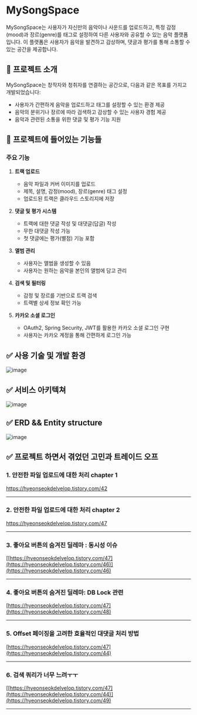 # MySongSpace

MySongSpace는 사용자가 자신만의 음악이나 사운드를 업로드하고, 
특정 감정(mood)과 장르(genre)를 태그로 설정하여 다른 사용자와 공유할 수 있는 음악 플랫폼입니다. 
이 플랫폼은 사용자가 음악을 발견하고 감상하며, 댓글과 평가를 통해 소통할 수 있는 공간을 제공합니다.

## 📝 프로젝트 소개

MySongSpace는 창작자와 청취자를 연결하는 공간으로, 다음과 같은 목표를 가지고 개발되었습니다:
- 사용자가 간편하게 음악을 업로드하고 태그를 설정할 수 있는 환경 제공
- 음악의 분위기나 장르에 따라 검색하고 감상할 수 있는 사용자 경험 제공
- 음악과 관련된 소통을 위한 댓글 및 평가 기능 지원

## 📌 프로젝트에 들어있는 기능들

### 주요 기능
1. **트랙 업로드**
   - 음악 파일과 커버 이미지를 업로드
   - 제목, 설명, 감정(mood), 장르(genre) 태그 설정
   - 업로드된 트랙은 클라우드 스토리지에 저장

2. **댓글 및 평가 시스템**
   - 트랙에 대한 댓글 작성 및 대댓글(답글) 작성
   - 무한 대댓글 작성 가능
   - 첫 댓글에는 평가(별점) 기능 포함

3. **앨범 관리**
   - 사용자는 앨범을 생성할 수 있음
   - 사용자는 원하는 음악을 본인의 앨범에 담고 관리

4. **검색 및 필터링**
   - 감정 및 장르를 기반으로 트랙 검색
   - 트랙별 상세 정보 확인 가능

6. **카카오 소셜 로그인**
   - OAuth2, Spring Security, JWT를 활용한 카카오 소셜 로그인 구현
   - 사용자는 카카오 계정을 통해 간편하게 로그인 가능
  
##   ✅ 사용 기술 및 개발 환경

![image](https://github.com/user-attachments/assets/86b2bc5e-5c85-49d5-983d-52cf877494e7)



##   ✅ 서비스 아키텍쳐

![image](https://github.com/user-attachments/assets/716c3cff-e531-45df-af38-d4e43a358cfc)


##   ✅ ERD && Entity structure

![image](https://github.com/user-attachments/assets/e81641f8-3e42-41ae-b3c8-c7854afc7a27)


##   ✅ 프로젝트 하면서 겪었던 고민과 트레이드 오프


### 1. 안전한 파일 업로드에 대한 처리 chapter 1

https://hyeonseokdelvelop.tistory.com/42

---
### 2. 안전한 파일 업로드에 대한 처리 chapter 2

https://hyeonseokdelvelop.tistory.com/47

---
### 3. 좋아요 버튼의 숨겨진 딜레마 : 동시성 이슈

[[https://hyeonseokdelvelop.tistory.com/47](https://hyeonseokdelvelop.tistory.com/46)](https://hyeonseokdelvelop.tistory.com/46)

---

### 4. 좋아요 버튼의 숨겨진 딜레마: DB Lock 관련

[https://hyeonseokdelvelop.tistory.com/47](https://hyeonseokdelvelop.tistory.com/48)

---

### 5. Offset 페이징을 고려한 효율적인 대댓글 처리 방법

[https://hyeonseokdelvelop.tistory.com/47](https://hyeonseokdelvelop.tistory.com/44)

---

### 6. 검색 쿼리가 너무 느려ㅜㅜ

[[https://hyeonseokdelvelop.tistory.com/47](https://hyeonseokdelvelop.tistory.com/44)](https://hyeonseokdelvelop.tistory.com/49)

---

